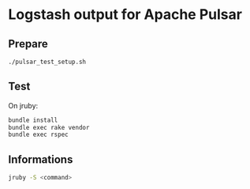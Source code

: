 # Logstash output for Apache Pulsar

## Prepare

```bash
./pulsar_test_setup.sh
```

## Test

On jruby:

```bash
bundle install
bundle exec rake vendor
bundle exec rspec
```

## Informations

```bash
jruby -S <command>
```
